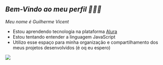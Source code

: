 ## _**Bem-Vindo ao meu perfil 💜🌙💜**_

_Meu nome é Guilherme Vicent_

- Estou aprendendo tecnologia na plataforma [Alura](https://ww2.alura.com.br)
- Estou tentando entender a linguagem JavaScript
- Utilizo esse espaço para minha organização e compartilhamento dos meus projetos desenvolvidos (é oq eu espero)

![](https://media.tenor.com/kmI5qNuZvnsAAAAj/catnap-catnap-poppy-playtime.gif) 

<!--
**Hypno0202/Hypno0202** is a ✨ _special_ ✨ repository because its `README.md` (this file) appears on your GitHub profile.

Here are some ideas to get you started:

- 🔭 I’m currently working on ...
- 🌱 I’m currently learning ...
- 👯 I’m looking to collaborate on ...
- 🤔 I’m looking for help with ...
- 💬 Ask me about ...
- 📫 How to reach me: ...
- 😄 Pronouns: ...
- ⚡ Fun fact: ...
--->

